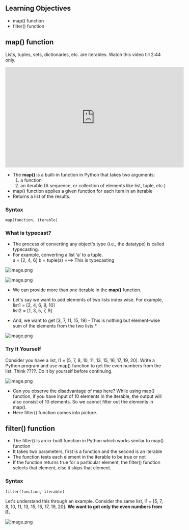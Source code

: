 ## Learning Objectives

* map() function
* filter() function

## map() function

Lists, tuples, sets, dictionaries, etc. are iterables. Watch this video till 2:44 only.










<iframe width="560" height="315" src="https://www.youtube.com/embed/34OOY_AxEs4" title="YouTube video player" frameborder="0" allow="accelerometer; autoplay; clipboard-write; encrypted-media; gyroscope; picture-in-picture" allowfullscreen></iframe>











* The **map()** is a built-in function in Python that takes two arguments:
  1. a function
  2. an iterable (A sequence, or collection of elements like list, tuple, etc.)
* map() function applies a given function for each item in an iterable
* Returns a list of the results.

### Syntax

`map(function, iterable)`

### What is typecast?

* The process of converting any object's type (i.e., the datatype) is called typecasting.
* For example, converting a list ‘a’ to a tuple.  
  a = [2, 4, 6]
  b = tuple(a) ===> This is typecasting











![image.png](https://dphi-live.s3.amazonaws.com/media_uploads/image_aa710e7e82174040bd47ee3051b9a409.png)








![image.png](https://dphi-live.s3.amazonaws.com/media_uploads/image_a1d90ffec01244e39a47c073f1124417.png)




* We can provide more than one iterable in the **map()** function.

* Let's say we want to add elements of two lists index wise. For example,  
  list1 = \[2, 4, 6, 8, 10]  
  list2 = \[1, 3, 5, 7, 9]

* And, we want to get \[3, 7, 11, 15, 19] - This is nothing but element-wise sum of the elements from the two lists.*





![image.png](https://dphi-live.s3.amazonaws.com/media_uploads/image_80c0cc0caf154a66894b90aa80b03a5d.png)



### Try It Yourself

Consider you have a list, l1 = \[5, 7, 8, 10, 11, 13, 15, 16, 17, 19, 20]. Write a Python program and use map() function to get the even numbers from the list. Think ????. Do it by yourself before continuing.








![image.png](https://dphi-live.s3.amazonaws.com/media_uploads/image_380a9f0262784e2e93cf43885c436364.png)










* Can you observe the disadvantage of map here? While using map() function, if you have input of 10 elements in the iterable, the output will also consist of 10 elements. So we cannot filter out the elements in map().
* Here filter() function comes into picture.


## filter() function

* The filter() is an in-built function in Python which works similar to map() function
* It takes two parameters, first is a function and the second is an iterable
* The function tests each element in the iterable to be true or not
* If the function returns true for a particular element, the filter() function selects that element, else it skips that element.

### Syntax

`filter(function, iterable)`

Let's understand this through an example. Consider the same list, l1 = \[5, 7, 8, 10, 11, 13, 15, 16, 17, 19, 20].
**We want to get only the even numbers from l1.**




![image.png](https://dphi-live.s3.amazonaws.com/media_uploads/image_3c352f4ee5e6466498a09bee63324530.png)